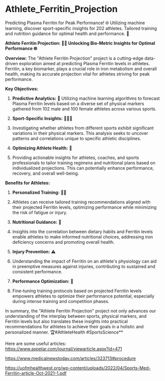 # Athlete_Ferritin_Projection
Predicting Plasma Ferritin for Peak Performance! 🌐
Utilizing machine learning, discover sport-specific insights for 202 athletes. 
Tailored training and nutrition guidance for optimal health and performance. 🚀

**Athlete Ferritin Projection: 🏋️‍♂️ 
Unlocking Bio-Metric Insights for Optimal Performance 🌐**

**Overview:**
The "Athlete Ferritin Projection" 
project is a cutting-edge data-driven exploration aimed at predicting Plasma Ferritin levels in athletes. Ferritin, a key biomarker, plays a crucial role in iron metabolism and overall health, making its accurate projection vital for athletes striving for peak performance.

**Key Objectives:**
1. **Predictive Analytics:** 🤖 Utilizing machine learning algorithms to forecast Plasma Ferritin levels based on a diverse set of physical markers gathered from 102 male and 100 female athletes across various sports.

2. **Sport-Specific Insights:** 🏀🏊‍♀️
3.  Investigating whether athletes from different sports exhibit significant variations in their physical markers. This analysis seeks to uncover patterns and correlations unique to specific athletic disciplines.

4. **Optimizing Athlete Health:** 🍏
5. Providing actionable insights for athletes, coaches, and sports professionals to tailor training regimens and nutritional plans based on individualized projections. This can potentially enhance performance, recovery, and overall well-being.

**Benefits for Athletes:**
1. **Personalized Training:** 🏋️‍♀️
2.  Athletes can receive tailored training recommendations aligned with their projected Ferritin levels, optimizing performance while minimizing the risk of fatigue or injury.

3. **Nutritional Guidance:** 🥦
4.  Insights into the correlation between dietary habits and Ferritin levels enable athletes to make informed nutritional choices, addressing iron deficiency concerns and promoting overall health.

5. **Injury Prevention:** ⚠️
6.  Understanding the impact of Ferritin on an athlete's physiology can aid in preemptive measures against injuries, contributing to sustained and consistent performance.

7. **Performance Optimization:** 🚀
8. Fine-tuning training protocols based on projected Ferritin levels empowers athletes to optimize their performance potential, especially during intense training and competition phases.

In summary, the "Athlete Ferritin Projection" project not only advances our understanding of the interplay between sports, physical markers, and Ferritin levels but also translates these insights into practical recommendations for athletes to achieve their goals in a holistic and personalized manner. 🏆#AthleteHealth #SportsScience**

Here are some useful articles:
https://www.aspetar.com/journal/viewarticle.aspx?id=471

https://www.medicalnewstoday.com/articles/323713#procedure

https://uofmhealthwest.org/wp-content/uploads/2022/04/Sports-Med-Ferritin-article-Oct-2021-1.pdf


